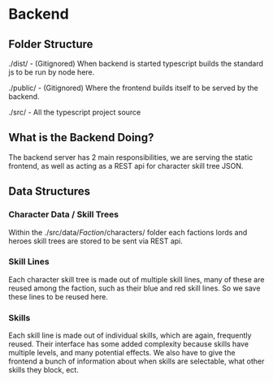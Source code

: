 # Backend

## Folder Structure
./dist/ - (Gitignored) When backend is started typescript builds the standard js to be run by node here. 

./public/ - (Gitignored) Where the frontend builds itself to be served by the backend.

./src/ - All the typescript project source

## What is the Backend Doing?
The backend server has 2 main responsibilities, we are serving the static frontend, as well as acting as a REST api for character skill tree JSON.

## Data Structures

### Character Data / Skill Trees
Within the ./src/data/*Faction*/characters/ folder each factions lords and heroes skill trees are stored to be sent via REST api.

### Skill Lines
Each character skill tree is made out of multiple skill lines, many of these are reused among the faction, such as their blue and red skill lines. So we save these lines to be reused here.

### Skills
Each skill line is made out of individual skills, which are again, frequently reused. Their interface has some added complexity because skills have multiple levels, and many potential effects. We also have to give the frontend a bunch of information about when skills are selectable, what other skills they block, ect.
